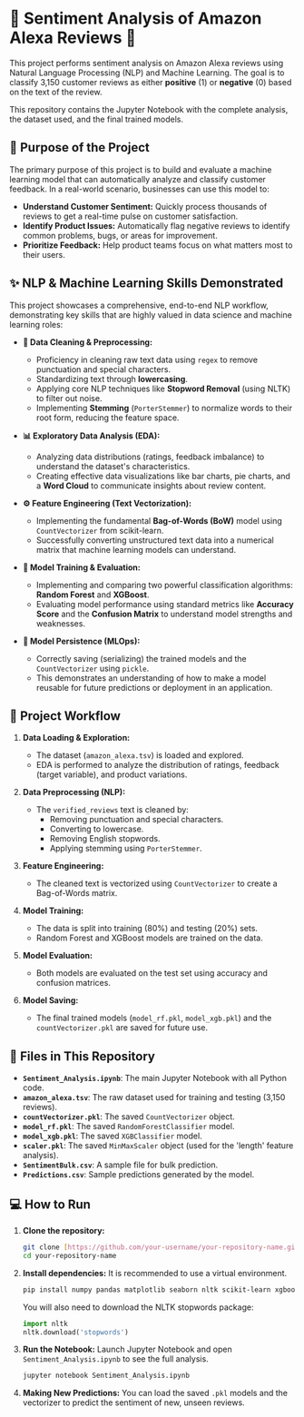 # 🤖 Sentiment Analysis of Amazon Alexa Reviews 💬

This project performs sentiment analysis on Amazon Alexa reviews using Natural Language Processing (NLP) and Machine Learning. The goal is to classify 3,150 customer reviews as either **positive** (1) or **negative** (0) based on the text of the review.

This repository contains the Jupyter Notebook with the complete analysis, the dataset used, and the final trained models.

## 🎯 Purpose of the Project

The primary purpose of this project is to build and evaluate a machine learning model that can automatically analyze and classify customer feedback. In a real-world scenario, businesses can use this model to:

* **Understand Customer Sentiment:** Quickly process thousands of reviews to get a real-time pulse on customer satisfaction.
* **Identify Product Issues:** Automatically flag negative reviews to identify common problems, bugs, or areas for improvement.
* **Prioritize Feedback:** Help product teams focus on what matters most to their users.

## ✨ NLP & Machine Learning Skills Demonstrated

This project showcases a comprehensive, end-to-end NLP workflow, demonstrating key skills that are highly valued in data science and machine learning roles:

* **🧹 Data Cleaning & Preprocessing:**
    * Proficiency in cleaning raw text data using `regex` to remove punctuation and special characters.
    * Standardizing text through **lowercasing**.
    * Applying core NLP techniques like **Stopword Removal** (using NLTK) to filter out noise.
    * Implementing **Stemming** (`PorterStemmer`) to normalize words to their root form, reducing the feature space.

* **📊 Exploratory Data Analysis (EDA):**
    * Analyzing data distributions (ratings, feedback imbalance) to understand the dataset's characteristics.
    * Creating effective data visualizations like bar charts, pie charts, and a **Word Cloud** to communicate insights about review content.

* **⚙️ Feature Engineering (Text Vectorization):**
    * Implementing the fundamental **Bag-of-Words (BoW)** model using `CountVectorizer` from scikit-learn.
    * Successfully converting unstructured text data into a numerical matrix that machine learning models can understand.

* **🧠 Model Training & Evaluation:**
    * Implementing and comparing two powerful classification algorithms: **Random Forest** and **XGBoost**.
    * Evaluating model performance using standard metrics like **Accuracy Score** and the **Confusion Matrix** to understand model strengths and weaknesses.

* **💾 Model Persistence (MLOps):**
    * Correctly saving (serializing) the trained models and the `CountVectorizer` using `pickle`.
    * This demonstrates an understanding of how to make a model reusable for future predictions or deployment in an application.

## 🚀 Project Workflow

1.  **Data Loading & Exploration:**
    * The dataset (`amazon_alexa.tsv`) is loaded and explored.
    * EDA is performed to analyze the distribution of ratings, feedback (target variable), and product variations.

2.  **Data Preprocessing (NLP):**
    * The `verified_reviews` text is cleaned by:
        * Removing punctuation and special characters.
        * Converting to lowercase.
        * Removing English stopwords.
        * Applying stemming using `PorterStemmer`.

3.  **Feature Engineering:**
    * The cleaned text is vectorized using `CountVectorizer` to create a Bag-of-Words matrix.

4.  **Model Training:**
    * The data is split into training (80%) and testing (20%) sets.
    * Random Forest and XGBoost models are trained on the data.

5.  **Model Evaluation:**
    * Both models are evaluated on the test set using accuracy and confusion matrices.

6.  **Model Saving:**
    * The final trained models (`model_rf.pkl`, `model_xgb.pkl`) and the `countVectorizer.pkl` are saved for future use.

## 📁 Files in This Repository

* **`Sentiment_Analysis.ipynb`**: The main Jupyter Notebook with all Python code.
* **`amazon_alexa.tsv`**: The raw dataset used for training and testing (3,150 reviews).
* **`countVectorizer.pkl`**: The saved `CountVectorizer` object.
* **`model_rf.pkl`**: The saved `RandomForestClassifier` model.
* **`model_xgb.pkl`**: The saved `XGBClassifier` model.
* **`scaler.pkl`**: The saved `MinMaxScaler` object (used for the 'length' feature analysis).
* **`SentimentBulk.csv`**: A sample file for bulk prediction.
* **`Predictions.csv`**: Sample predictions generated by the model.

## 💻 How to Run

1.  **Clone the repository:**
    ```bash
    git clone [https://github.com/your-username/your-repository-name.git](https://github.com/your-username/your-repository-name.git)
    cd your-repository-name
    ```

2.  **Install dependencies:**
    It is recommended to use a virtual environment.
    ```bash
    pip install numpy pandas matplotlib seaborn nltk scikit-learn xgboost wordcloud
    ```
    You will also need to download the NLTK stopwords package:
    ```python
    import nltk
    nltk.download('stopwords')
    ```

3.  **Run the Notebook:**
    Launch Jupyter Notebook and open `Sentiment_Analysis.ipynb` to see the full analysis.
    ```bash
    jupyter notebook Sentiment_Analysis.ipynb
    ```

4.  **Making New Predictions:**
    You can load the saved `.pkl` models and the vectorizer to predict the sentiment of new, unseen reviews.
